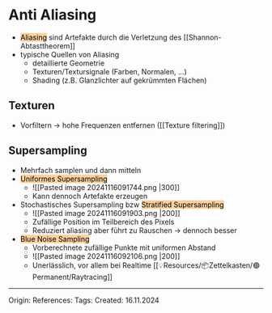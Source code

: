 # Anti Aliasing

- <mark style="background: #FFB86CA6;">Aliasing</mark> sind Artefakte durch die Verletzung des [[Shannon-Abtasttheorem]]
- typische Quellen von Aliasing 
	- detaillierte Geometrie 
	- Texturen/Textursignale (Farben, Normalen, ...)
	- Shading (z.B. Glanzlichter auf gekrümmten Flächen)

## Texturen

- Vorfiltern -> hohe Frequenzen entfernen ([[Texture filtering]])
## Supersampling

- Mehrfach samplen und dann mitteln
- <mark style="background: #FFB86CA6;">Uniformes Supersampling</mark>
	- ![[Pasted image 20241116091744.png |300]]
	- Kann dennoch Artefakte erzeugen
- Stochastisches Supersampling bzw <mark style="background: #FFB86CA6;">Stratified Supersampling</mark>
	- ![[Pasted image 20241116091903.png |200]]
	- Zufällige Position im Teilbereich des Pixels
	- Reduziert aliasing aber führt zu Rauschen -> dennoch besser
- <mark style="background: #FFB86CA6;">Blue Noise Sampling</mark>
	- Vorberechnete zufällige Punkte mit uniformen Abstand
	- ![[Pasted image 20241116092106.png |200]]
	- Unerlässlich, vor allem bei Realtime [[💡Resources/📦Zettelkasten/🟢Permanent/Raytracing]]

---

Origin: 
References: 
Tags: 
Created: 16.11.2024

